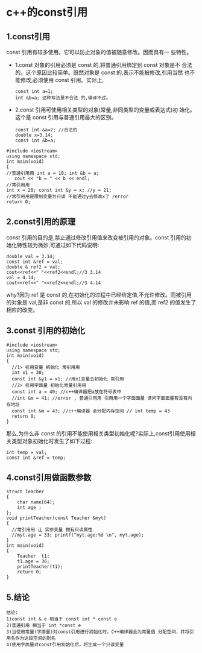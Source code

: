 # c++的const引用

## 1.const引用

const 引用有较多使用。它可以防止对象的值被随意修改。因而具有一 些特性。

* 1.const 对象的引用必须是 const 的,将普通引用绑定到 const 对象是不 合法的。这个原因比较简单。既然对象是 const 的,表示不能被修改,引用当然 也不 能修改,必须使用 const 引用。实际上,

  ```
  const int a=1;
  int &b=a; 这种写法是不合法 的,编译不过。
  ```

* 2.const 引用可使用相关类型的对象\(常量,非同类型的变量或表达式\)初 始化。这个是 const 引用与普通引用最大的区别。

  ```
  const int &a=2; //合法的
  double x=3.14;
  const int &b=a;
  ```

```
#include <iostream>
using namespace std;
int main(void)
{
//普通引⽤用 int a = 10; int &b = a;
   cout << "b = " << b << endl;
//常引⽤用
int x = 20; const int &y = x; //y = 21;
//常引⽤用是限制变量为只读 不能通过y去修改x了 /error
return 0;
```

## 2.const引用的原理

const 引用的目的是,禁止通过修改引用值来改变被引用的对象。const 引用的初始化特性较为微妙,可通过如下代码说明:

```
double val = 3.14;
const int &ref = val;
double & ref2 = val;
cout<<ref<<" "<<ref2<<endl;//3 3.14
val = 4.14;
cout<<ref<<" "<<ref2<<endl;//3 4.14
```

why?因为 ref 是 const 的,在初始化的过程中已经给定值,不允许修改。而被引用的对象是 val,是非 const 的,所以 val 的修改并未影响 ref 的值,而 ref2 的值发生了相应的改变。

## 3.const 引用的初始化

```
#include <iostream>
using namespace std;
int main(void)
{
  //1> 引用变量 初始化 常引⽤用
  int x1 = 30;
  const int &y1 = x1; //用x1变量去初始化 常引⽤
  //2> 引用字面量 初始化常量引⽤用
  const int a = 40; //c++编译器把a放在符号表中
  //int &m = 41; //error , 普通引⽤用 引⽤用一个字⾯面量 请问字⾯面量有没有内存地址
  const int &m = 43; //c++编译器 会分配内存空间 // int temp = 43
  return 0;
}
```
那么,为什么非 const 的引用不能使用相关类型初始化呢?实际上,const引用使用相关类型对象初始化时发生了如下过程:

```
int temp = val;
const int &ref = temp;
```
## 4.const引用做函数参数

```
struct Teacher
{
    char name[64];
    int age ;
};
void printTeacher(const Teacher &myt)
{
  //常引⽤用 让 实参变量 拥有只读属性
  //myt.age = 33; printf("myt.age:%d \n", myt.age);
}
int main(void)
{
    Teacher  t1;
    t1.age = 36;
    printTeacher(t1);
    return 0;
}
```

## 5.结论

```  
结论:
1)const int & e 相当于 const int * const e
2)普通引用 相当于 int *const e
3)当使用常量(字面量)对const引用进行初始化时，C++编译器会为常量值 分配空间，并将引用名作为这段空间的别名
4)使用字面量对const引用初始化后，将生成一个只读变量
```
